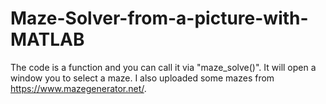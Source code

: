 # Maze-Solver-from-a-picture-with-MATLAB

The code is a function and you can call it via "maze_solve()". It will open a window you to select a maze. I also uploaded some mazes from https://www.mazegenerator.net/.
